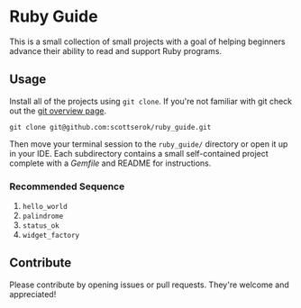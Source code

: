 # Ruby Guide

This is a small collection of small projects with a goal of helping beginners advance
their ability to read and support Ruby programs.

## Usage

Install all of the projects using `git clone`. If you're not familiar with git
check out the [git overview page](/GIT.md).

```
git clone git@github.com:scottserok/ruby_guide.git
```

Then move your terminal session to the `ruby_guide/` directory or open it up in your IDE.
Each subdirectory contains a small self-contained project complete with a *Gemfile* and
README for instructions.

### Recommended Sequence

1. `hello_world`
1. `palindrome`
1. `status_ok`
1. `widget_factory`

## Contribute

Please contribute by opening issues or pull requests. They're welcome and appreciated!
